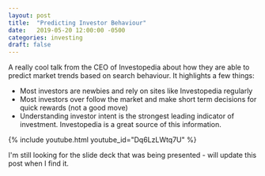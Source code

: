 ```yaml
---
layout: post
title:  "Predicting Investor Behaviour"
date:   2019-05-20 12:00:00 -0500
categories: investing
draft: false
--- 
```


A really cool talk from the CEO of Investopedia about how they are able to predict market trends based on search behaviour. It highlights a few things:

* Most investors are newbies and rely on sites like Investopedia regularly
* Most investors over follow the market and make short term decisions for quick rewards (not a good move)
* Understanding investor intent is the strongest leading indicator of investment. Investopedia is a great source of this information. 

{% include youtube.html youtube_id="Dq6LzLWtq7U" %}

I'm still looking for the slide deck that was being presented - will update this post when I find it.